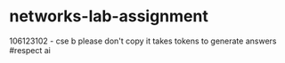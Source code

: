 # networks-lab-assignment
106123102 - cse b
please don't copy it takes tokens to generate answers #respect ai
